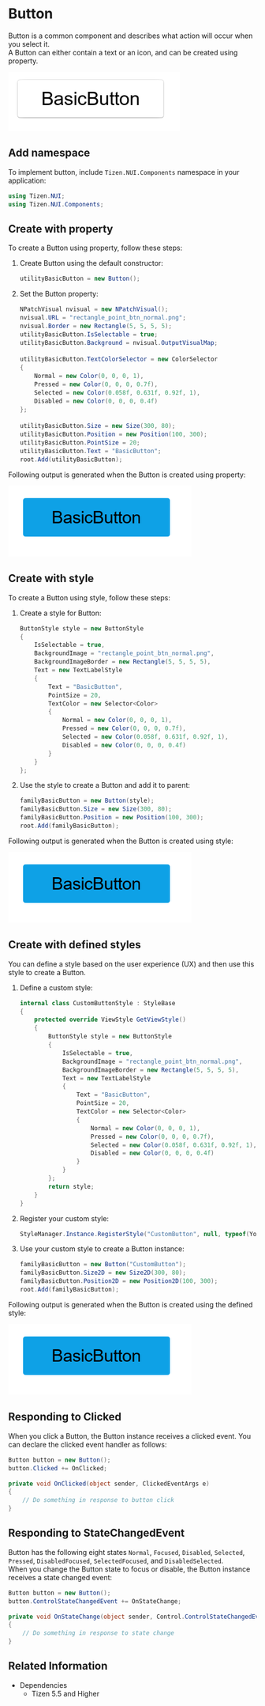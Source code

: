 # Button

Button is a common component and describes what action will occur when you select it.  
A Button can either contain a text or an icon, and can be created using property.

![Button](./media/Button.PNG)

## Add namespace
To implement button, include `Tizen.NUI.Components` namespace in your application:

```cs
using Tizen.NUI;
using Tizen.NUI.Components;
```

## Create with property

To create a Button using property, follow these steps:

1. Create Button using the default constructor:

    ```cs
    utilityBasicButton = new Button();
    ```

2. Set the Button property:

    ```cs
    NPatchVisual nvisual = new NPatchVisual();
    nvisual.URL = "rectangle_point_btn_normal.png";
    nvisual.Border = new Rectangle(5, 5, 5, 5);
    utilityBasicButton.IsSelectable = true;
    utilityBasicButton.Background = nvisual.OutputVisualMap;

    utilityBasicButton.TextColorSelector = new ColorSelector
    {
        Normal = new Color(0, 0, 0, 1),
        Pressed = new Color(0, 0, 0, 0.7f),
        Selected = new Color(0.058f, 0.631f, 0.92f, 1),
        Disabled = new Color(0, 0, 0, 0.4f)
    };

    utilityBasicButton.Size = new Size(300, 80);
    utilityBasicButton.Position = new Position(100, 300);
    utilityBasicButton.PointSize = 20;
    utilityBasicButton.Text = "BasicButton";
    root.Add(utilityBasicButton);
    ```

Following output is generated when the Button is created using property:

![ButtonProperty](./media/ButtonProperty.PNG)

## Create with style

To create a Button using style, follow these steps:

1. Create a style for Button:

    ```cs
    ButtonStyle style = new ButtonStyle
    {
        IsSelectable = true,
        BackgroundImage = "rectangle_point_btn_normal.png",
        BackgroundImageBorder = new Rectangle(5, 5, 5, 5),
        Text = new TextLabelStyle
        {
            Text = "BasicButton",
            PointSize = 20,
            TextColor = new Selector<Color>
            {
                Normal = new Color(0, 0, 0, 1),
                Pressed = new Color(0, 0, 0, 0.7f),
                Selected = new Color(0.058f, 0.631f, 0.92f, 1),
                Disabled = new Color(0, 0, 0, 0.4f)
            }
        }
    };
    ```

2. Use the style to create a Button and add it to parent:

    ```cs
    familyBasicButton = new Button(style);
    familyBasicButton.Size = new Size(300, 80);
    familyBasicButton.Position = new Position(100, 300);
    root.Add(familyBasicButton);
    ```

Following output is generated when the Button is created using style:

![ButtonProperty](./media/ButtonProperty.PNG)

## Create with defined styles

You can define a style based on the user experience (UX) and then use this style to create a Button.

1. Define a custom style:

    ```cs
    internal class CustomButtonStyle : StyleBase
    {
        protected override ViewStyle GetViewStyle()
        {
            ButtonStyle style = new ButtonStyle
            {
                IsSelectable = true,
                BackgroundImage = "rectangle_point_btn_normal.png",
                BackgroundImageBorder = new Rectangle(5, 5, 5, 5),
                Text = new TextLabelStyle
                {
                    Text = "BasicButton",
                    PointSize = 20,
                    TextColor = new Selector<Color>
                    {
                        Normal = new Color(0, 0, 0, 1),
                        Pressed = new Color(0, 0, 0, 0.7f),
                        Selected = new Color(0.058f, 0.631f, 0.92f, 1),
                        Disabled = new Color(0, 0, 0, 0.4f)
                    }
                }
            };
            return style;
        }
    }
    ```

2. Register your custom style:

    ```cs
    StyleManager.Instance.RegisterStyle("CustomButton", null, typeof(YourNameSpace.CustomButtonStyle));
    ```

3. Use your custom style to create a Button instance:

    ```cs
    familyBasicButton = new Button("CustomButton");
    familyBasicButton.Size2D = new Size2D(300, 80);
    familyBasicButton.Position2D = new Position2D(100, 300);
    root.Add(familyBasicButton);
    ```

Following output is generated when the Button is created using the defined style:

![ButtonProperty](./media/ButtonProperty.PNG)

## Responding to Clicked

When you click a Button, the Button instance receives a clicked event.
You can declare the clicked event handler as follows:

```cs
Button button = new Button();
button.Clicked += OnClicked;
```

```cs
private void OnClicked(object sender, ClickedEventArgs e)
{
    // Do something in response to button click
}
```

## Responding to StateChangedEvent

Button has the following eight states `Normal`, `Focused`, `Disabled`, `Selected`, `Pressed`, `DisabledFocused`, `SelectedFocused`, and `DisabledSelected`.  
When you change the Button state to focus or disable, the Button instance receives a state changed event:

```cs
Button button = new Button();
button.ControlStateChangedEvent += OnStateChange;
```

```cs
private void OnStateChange(object sender, Control.ControlStateChangedEventArgs e)
{
    // Do something in response to state change
}
```

## Related Information

- Dependencies
  -   Tizen 5.5 and Higher
